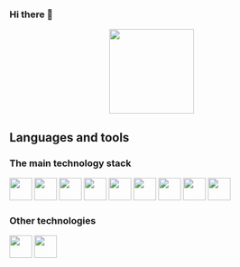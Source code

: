 ### Hi there 👋

<p align='center'>
   <a href="https://github-readme-stats.vercel.app/api?username=maksim25y&show_icons=true&count_private=true">
       <img height=150 src="https://github-readme-stats.vercel.app/api?username=maksim25y&show_icons=true&count_private=true"/></a>
</p>

## Languages and tools

### The main technology stack

<img src="https://cdn.jsdelivr.net/gh/devicons/devicon/icons/java/java-original-wordmark.svg" wigth="40" height="40"/>
<img src="https://cdn.jsdelivr.net/gh/devicons/devicon/icons/spring/spring-original-wordmark.svg" wigth="40" height="40"/>
<img src="https://cdn.jsdelivr.net/gh/devicons/devicon/icons/intellij/intellij-original.svg" wigth="40" height="40"/>
<img src="https://cdn.jsdelivr.net/gh/devicons/devicon/icons/gradle/gradle-plain.svg" wigth="40" height="40"/>
<img src="https://cdn.jsdelivr.net/gh/devicons/devicon/icons/tomcat/tomcat-original-wordmark.svg" wigth="40" height="40"/>
<img src="https://cdn.jsdelivr.net/gh/devicons/devicon/icons/html5/html5-original-wordmark.svg" wigth="40" height="40"/>
<img src="https://cdn.jsdelivr.net/gh/devicons/devicon/icons/css3/css3-original-wordmark.svg" wigth="40" height="40"/>
<img src="https://cdn.jsdelivr.net/gh/devicons/devicon/icons/bootstrap/bootstrap-original.svg" wigth="40" height="40"/>
<img src="https://cdn.jsdelivr.net/gh/devicons/devicon/icons/github/github-original-wordmark.svg" wigth="40" height="40"/>

### Other technologies
<img src="https://cdn.jsdelivr.net/gh/devicons/devicon/icons/csharp/csharp-original.svg" wigth="40" height="40"/>
<img src="https://cdn.jsdelivr.net/gh/devicons/devicon/icons/javascript/javascript-original.svg" wigth="40" height="40"/>
